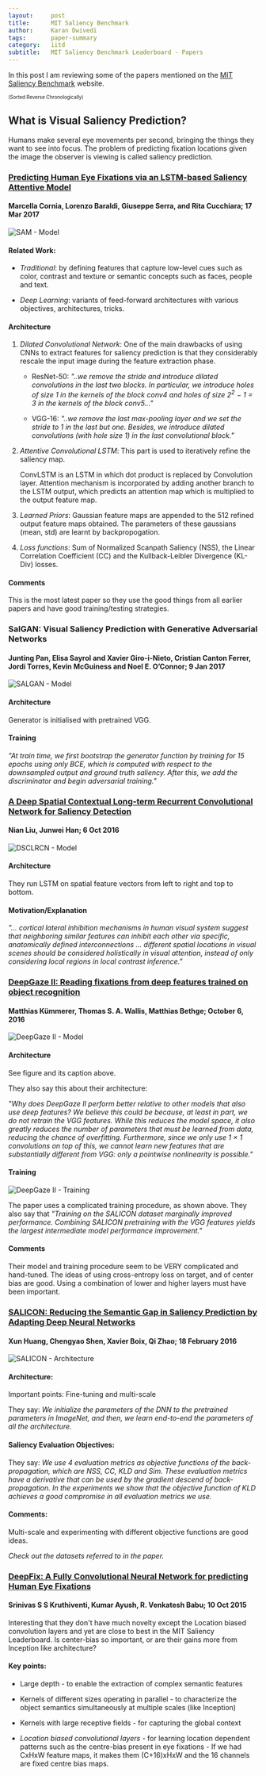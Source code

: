 ```yaml
---
layout:     post
title:      MIT Saliency Benchmark
author:     Karan Dwivedi
tags:       paper-summary
category:   iitd
subtitle:   MIT Saliency Benchmark Leaderboard - Papers
---
```


In this post I am reviewing some of the papers mentioned on the [MIT Saliency Benchmark](http://saliency.mit.edu) website.

<sup><sub>(Sorted Reverse Chronologically)</sub></sup>

## What is Visual Saliency Prediction?

Humans make several eye movements per second, bringing the things they want to see into focus. The problem of predicting fixation locations given the image the observer is viewing is called saliency prediction.

### [Predicting Human Eye Fixations via an LSTM-based Saliency Attentive Model](https://arxiv.org/abs/1611.09571v2)

#### Marcella Cornia, Lorenzo Baraldi, Giuseppe Serra, and Rita Cucchiara; 17 Mar 2017 

![SAM - Model](/img/MITSaliency/sam1.png)

#### Related Work:

- *Traditional*: by defining features that capture low-level cues such as color, contrast and texture or semantic concepts such as faces, people and text.

- *Deep Learning*: variants of feed-forward architectures with various objectives, architectures, tricks.

#### Architecture

1. *Dilated Convolutional Network*: One of the main drawbacks of using CNNs to extract features for saliency prediction is that they considerably rescale the input image during the feature extraction phase.

    - ResNet-50: _"..we remove the stride and introduce dilated convolutions in the last two blocks. In particular, we introduce holes of size 1 in the kernels of the block conv4 and holes of size 2<sup>2</sup> − 1 = 3 in the kernels of the block conv5..."_

    - VGG-16: _"..we remove the last max-pooling layer and we set the stride to 1 in the last but one. Besides, we introduce dilated convolutions (with hole size 1) in the last convolutional block."_

2. *Attentive Convolutional LSTM*: This part is used to iteratively refine the saliency map.

    ConvLSTM is an LSTM in which dot product is replaced by Convolution layer. Attention mechanism is incorporated by adding another branch to the LSTM output, which predicts an attention map which is multiplied to the output feature map.

3. *Learned Priors*: Gaussian feature maps are appended to the 512 refined output feature maps obtained. The parameters of these gaussians (mean, std) are learnt by backpropogation.

4. *Loss functions*: Sum of Normalized Scanpath Saliency (NSS), the Linear Correlation Coefficient (CC) and the Kullback-Leibler Divergence (KL-Div) losses.

#### Comments

This is the most latest paper so they use the good things from all earlier papers and have good training/testing strategies.

### SalGAN: Visual Saliency Prediction with Generative Adversarial Networks

#### Junting Pan, Elisa Sayrol and Xavier Giro-i-Nieto, Cristian Canton Ferrer, Jordi Torres, Kevin McGuiness and Noel E. O’Connor; 9 Jan 2017

![SALGAN - Model](/img/MITSaliency/deepgaze1.png)

#### Architecture

Generator is initialised with pretrained VGG.

#### Training

_"At train time, we first bootstrap the generator function by training for 15 epochs using only BCE, which is computed with respect to the downsampled output and ground truth saliency. After this, we add the discriminator and begin adversarial training."_

### [A Deep Spatial Contextual Long-term Recurrent Convolutional Network for Saliency Detection](https://arxiv.org/abs/1610.01708v1)

#### Nian Liu, Junwei Han; 6 Oct 2016

![DSCLRCN - Model](/img/MITSaliency/dsclrcn1.png)

#### Architecture

They run LSTM on spatial feature vectors from left to right and top to bottom.

#### Motivation/Explanation

_"... cortical lateral inhibition mechanisms in human visual system suggest that neighboring similar features can inhibit each other via specific, anatomically defined interconnections ... different spatial locations in visual scenes should be considered holistically in visual attention, instead of only considering local regions in local contrast inference."_

### [DeepGaze II: Reading fixations from deep features trained on object recognition](https://arxiv.org/abs/1610.01563)

#### Matthias Kümmerer, Thomas S. A. Wallis, Matthias Bethge; October 6, 2016

![DeepGaze II - Model](/img/MITSaliency/deepgaze1.png)

#### Architecture

See figure and its caption above.

They also say this about their architecture:

_"Why does DeepGaze II perform better relative to other models that also use deep features? We believe this could be because, at least in part, we do not retrain the VGG features. While this reduces the model space, it also greatly reduces the number of parameters that must be learned from data, reducing the chance of overfitting. Furthermore, since we only use 1 × 1 convolutions on top of this, we cannot learn new features that are substantially different from VGG: only a pointwise nonlinearity is possible."_

#### Training

![DeepGaze II - Training](/img/MITSaliency/deepgaze2.png)

The paper uses a complicated training procedure, as shown above. They also say that  _"Training on the SALICON dataset marginally improved performance. Combining SALICON pretraining with the VGG features yields the largest intermediate model performance improvement."_

#### Comments

Their model and training procedure seem to be VERY complicated and hand-tuned. The ideas of using cross-entropy loss on target, and of center bias are good. Using a combination of lower and higher layers must have been important.

### [SALICON: Reducing the Semantic Gap in Saliency Prediction by Adapting Deep Neural Networks](http://www.cs.cornell.edu/~xhuang/publications/salicon_poster.pdf)

#### Xun Huang, Chengyao Shen, Xavier Boix, Qi Zhao; 18 February 2016

![SALICON - Architecture](/img/MITSaliency/salicon1.png)

#### Architecture:

Important points: Fine-tuning and multi-scale

They say: _We initialize the parameters of the DNN to the pretrained parameters in ImageNet, and then, we learn end-to-end the parameters of all the architecture._

#### Saliency Evaluation Objectives:

They say: _We use 4 evaluation metrics as objective functions of the back-propagation, which are NSS, CC, KLD and Sim. These evaluation metrics have a derivative that can be used by the gradient descend of back-propagation. In the experiments we show that the objective function of KLD achieves a good compromise in all evaluation metrics we use._

#### Comments:

Multi-scale and experimenting with different objective functions are good ideas.

*Check out the datasets referred to in the paper.*

### [DeepFix: A Fully Convolutional Neural Network for predicting Human Eye Fixations](https://arxiv.org/abs/1510.02927)

#### Srinivas S S Kruthiventi, Kumar Ayush, R. Venkatesh Babu; 10 Oct 2015

Interesting that they don't have much novelty except the Location biased convolution layers and yet are close to best in the MIT Saliency Leaderboard. Is center-bias so important, or are their gains more from Inception like architecture?

#### Key points:

- Large depth - to enable the extraction of complex semantic features

- Kernels of different sizes operating in parallel - to characterize the object semantics simultaneously at multiple scales (like Inception)

- Kernels with large receptive fields - for capturing the global context

- *Location biased convolutional layers* - for learning location dependent patterns such as the centre-bias present in eye fixations - If we had CxHxW feature maps, it makes them (C+16)xHxW and the 16 channels are fixed centre bias maps.